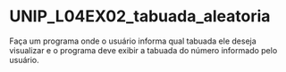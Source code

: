 # UNIP_L04EX02_tabuada_aleatoria
Faça um programa onde o usuário informa qual tabuada ele deseja visualizar e o programa deve exibir a tabuada do número informado pelo usuário.
